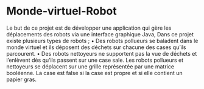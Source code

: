 # Monde-virtuel-Robot
Le but de ce projet est de développer une application qui gère les déplacements des robots via
une interface graphique Java, Dans ce projet existe plusieurs types de robots ;
• Des robots pollueurs se baladent dans le monde virtuel et ils déposent des déchets sur
chacune des cases qu’ils parcourent.
• Des robots nettoyeurs ne supportent pas la vue de déchets et l’enlèvent dès qu’ils
passent sur une case sale.
Les robots pollueurs et nettoyeurs se déplacent sur une grille représentée par une
matrice booléenne. La case est false si la case est propre et si elle contient un papier
gras.
